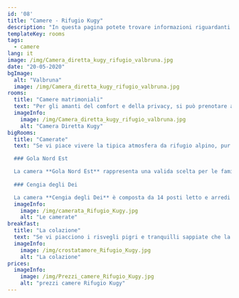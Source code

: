 ```yaml
---
id: '08'
title: "Camere - Rifugio Kugy"
description: "In questa pagina potete trovare informazioni riguardanti le camere disponibili al Rifugio Kugy, Valbruna (UD) - Italia"
templateKey: rooms
tags:
  - camere
lang: it
image: /img/Camera_diretta_kugy_rifugio_valbruna.jpg
date: "20-05-2020"
bgImage:
  alt: "Valbruna"
  image: /img/Camera_diretta_kugy_rifugio_valbruna.jpg
rooms:
  title: "Camere matrimoniali"
  text: "Per gli amanti del comfort e della privacy, si può prenotare al primo piano la camera **Diretta Kugy**, una romantica matrimoniale di quindici metri quadri e all'ultimo piano la **Scabiosa Trenta** con vista sul Jof Fuart. Il pavimento con piastrelle chiare combinate all'arredamento in legno di pino rendono l’ambiente luminoso e ospitale. Ognuna è dotata di bagno privato con doccia e servizi igienici."
  imageInfo:
    image: /img/Camera_diretta_kugy_rifugio_valbruna.jpg
    alt: "Camera Diretta Kugy"
bigRooms:
  title: "Camerate"
  text: "Se vi piace vivere la tipica atmosfera da rifugio alpino, pur senza rinunciare a servizi confortevoli, potrete scegliere di dormire in una delle spaziose camerate da sei o quattordici posti. Ciascuna è dotata di letti a castello, mobili in legno, vetrate luminose e bagni privati con doccia, wc e lavabo.

  ### Gola Nord Est

  La camera **Gola Nord Est** rappresenta una valida scelta per le famiglie o i gruppi di escursionisti che vogliano fermarsi per un tour di più giorni. È arredata con piastrelle chiare e mobili in legno di pino tra cui: tre letti a castello, armadietti e seggiolini. I servizi igienici privati sono dotati di doccia, doppio lavabo e wc. 
  
  ### Cengia degli Dei

  La camera **Cengia degli Dei** è composta da 14 posti letto e arredi in legno di pino. Dotata anch’essa di servizi igienici privati e completi di doccia, lavabo e wc, offre un ulteriore bagno attiguo con tre lavabi, due docce e due wc."
  imageInfo:
    image: /img/camerata_Rifugio_Kugy.jpg
    alt: "Le camerate"
breakfast:
  title: "La colazione"
  text: "Se vi piacciono i risvegli pigri e tranquilli sappiate che la sala ristorante rimarrà aperta fino a tarda mattina e ad aspettarvi troverete caffè, cappuccini, tè, infusi, succhi di frutta e una vasta scelta di dolci tra cui la treccia dolce, le soffici e semplici torte quattro quarti con i grani antichi, e chissà, talvolta anche del buon pane fatto in casa."
  imageInfo:
    image: /img/crostatamore_Rifugio_Kugy.jpg
    alt: "La colazione"
prices:
  imageInfo: 
    image: /img/Prezzi_camere_Rifugio_Kugy.jpg
    alt: "prezzi camere Rifugio Kugy"
---
```

